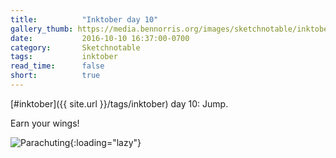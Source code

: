 ```yaml
---
title:          "Inktober day 10"
gallery_thumb: https://media.bennorris.org/images/sketchnotable/inktober-2016/inktober-day-10.jpg
date:           2016-10-10 16:37:00-0700
category:       Sketchnotable
tags:           inktober
read_time:      false
short:          true
---
```

[#inktober]({{ site.url }}/tags/inktober) day 10: Jump.

Earn your wings!

![Parachuting](https://media.bennorris.org/images/sketchnotable/inktober-2016/inktober-day-10.jpg){:loading="lazy"}
